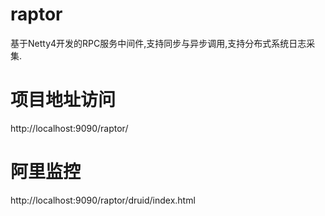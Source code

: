 # raptor
基于Netty4开发的RPC服务中间件,支持同步与异步调用,支持分布式系统日志采集.

# 项目地址访问
http://localhost:9090/raptor/

# 阿里监控
http://localhost:9090/raptor/druid/index.html
